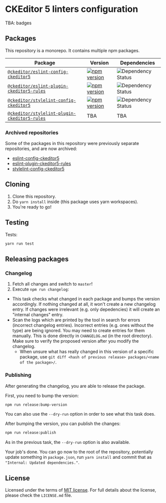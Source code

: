 CKEditor 5 linters configuration
================================

TBA: badges

## Packages

This repository is a monorepo. It contains multiple npm packages.

| Package | Version | Dependencies |
|---------|---------|--------------|
| [`@ckeditor/eslint-config-ckeditor5`](/packages/eslint-config-ckeditor5) | [![npm version](https://badge.fury.io/js/eslint-config-ckeditor5.svg)](https://www.npmjs.com/package/eslint-config-ckeditor5) | ![Dependency Status](https://img.shields.io/librariesio/release/npm/eslint-config-ckeditor5) |
| [`@ckeditor/eslint-plugin-ckeditor5-rules`](/packages/eslint-plugin-ckeditor5-rules) | [![npm version](https://badge.fury.io/js/eslint-plugin-ckeditor5-rules.svg)](https://www.npmjs.com/package/eslint-plugin-ckeditor5-rules) | ![Dependency Status](https://img.shields.io/librariesio/release/npm/eslint-plugin-ckeditor5-rules) |
| [`@ckeditor/stylelint-config-ckeditor5`](/packages/stylelint-config-ckeditor5) | [![npm version](https://badge.fury.io/js/stylelint-config-ckeditor5.svg)](https://www.npmjs.com/package/stylelint-config-ckeditor5) | ![Dependency Status](https://img.shields.io/librariesio/release/npm/stylelint-config-ckeditor5) |
| [`@ckeditor/stylelint-plugin-ckeditor5-rules`](/packages/stylelint-plugin-ckeditor5-rules) | TBA | TBA |

### Archived repositories

Some of the packages in this repository were previously separate repositories, and are now archived:
- [eslint-config-ckeditor5](https://github.com/ckeditor/eslint-config-ckeditor5)
- [eslint-plugin-ckeditor5-rules](https://github.com/ckeditor/eslint-plugin-ckeditor5-rules)
- [stylelint-config-ckeditor5](https://github.com/ckeditor/stylelint-config-ckeditor5)

## Cloning

1. Clone this repository.
2. Do `yarn install` inside (this package uses yarn workspaces).
3. You're ready to go!

## Testing

Tests:

```bash
yarn run test
```

## Releasing packages

### Changelog

1. Fetch all changes and switch to `master`!
2. Execute `npm run changelog`:
  * This task checks what changed in each package and bumps the version accordingly. If nothing changed at all, it won't create a new changelog entry. If changes were irrelevant (e.g. only depedencies) it will create an "internal changes" entry.
  * Scan the logs which are printed by the tool in search for errors (incorrect changelog entries). Incorrect entries (e.g. ones without the type) are being ignored. You may need to create entries for them manually. This is done directly in `CHANGELOG.md` (in the root directory). Make sure to verify the proposed version after you modify the changelog.
    * When unsure what has really changed in this version of a specific package, use `git diff <hash of previous release> packages/<name of the package>/`.

### Publishing

After generating the changelog, you are able to release the package.

First, you need to bump the version:

```bash
npm run release:bump-version
```

You can also use the `--dry-run` option in order to see what this task does.

After bumping the version, you can publish the changes:

```bash
npm run release:publish
```

As in the previous task, the `--dry-run` option is also available.

Your job's done. You can go now to the root of the repository, potentially update something in `package.json`, run `yarn install` and commit that as `"Internal: Updated dependencies."`.

## License

Licensed under the terms of [MIT license](https://opensource.org/licenses/MIT). For full details about the license, please check the `LICENSE.md` file.
